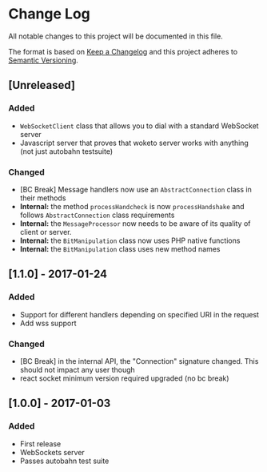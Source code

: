 # Change Log
All notable changes to this project will be documented in this file.

The format is based on [Keep a Changelog](http://keepachangelog.com/) 
and this project adheres to [Semantic Versioning](http://semver.org/).


## [Unreleased]
### Added
- `WebSocketClient` class that allows you to dial with a standard WebSocket server
- Javascript server that proves that woketo server works with anything (not just autobahn testsuite)

### Changed
- [BC Break] Message handlers now use an `AbstractConnection` class in their methods
- **Internal:** the method `processHandcheck` is now `processHandshake` and follows `AbstractConnection` class requirements
- **Internal:** the `MessageProcessor` now needs to be aware of its quality of client or server.
- **Internal:** the `BitManipulation` class now uses PHP native functions
- **Internal:** the `BitManipulation` class uses new method names


## [1.1.0] - 2017-01-24
### Added
- Support for different handlers depending on specified URI in the request
- Add wss support

### Changed
- [BC Break] in the internal API, the "Connection" signature changed. This should not impact any user though 
- react socket minimum version required upgraded (no bc break)

## [1.0.0] - 2017-01-03
### Added
- First release
- WebSockets server
- Passes autobahn test suite

